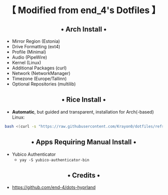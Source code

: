 <div align="center">
    <h1>【 Modified from end_4's Dotfiles 】</h1>
    <h3></h3>
</div>

<div align="center">
    <h2>• Arch Install •</h2>
</div>

- Mirror Region (Estonia)
- Drive Formatting (ext4)
- Profile (Minimal)
- Audio (PipeWire)
- Kernel (Linux)
- Additional Packages (curl)
- Network (NetworkManager)
- Timezone (Europe/Tallinn)
- Optional Repositories (multilib)

<div align="center">
    <h2>• Rice Install •</h2>
</div>

- **Automatic**, but guided and transparent, installation for Arch(-based) Linux:

```bash
bash <(curl -s "https://raw.githubusercontent.com/Krayon0/dotfiles/refs/heads/main/setup.sh")
```

<div align="center">
    <h2>• Apps Requiring Manual Install •</h2>
</div>

- Yubico Authenticator
  - `yay -S yubico-authenticator-bin`

<div align="center">
    <h2>• Credits •</h2>
</div>

- https://github.com/end-4/dots-hyprland
